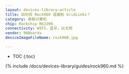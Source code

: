 ```yaml
---
layout: devices-library-article
title: 如何将 Rock960 连接到 GridLinks？
category: 单板计算机
chip: Rockchip RK3399
connectivity: WIFI，蓝牙，以太网
vendor: 96Boards
deviceImageFileName: rock960.jpg

---
```



* TOC
{:toc}

{% include /docs/devices-library/guides/rock960.md %}